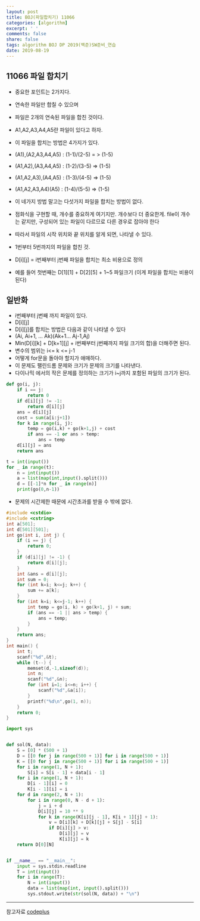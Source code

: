 ```yaml
---
layout: post
title: BOJ(파일합치기) 11066
categories: [algorithm]
excerpt: ' '
comments: false
share: false
tags: algorithm BOJ DP 2019(백준)SW준비_연습
date: 2019-08-19
---
```


## 11066 파일 합치기

- 중요한 포인트는 2가지다.
- 연속한 파일만 합칠 수 있으며
- 파일은 2개의 연속된 파일을 합친 것이다.

- A1,A2,A3,A4,A5란 파일이 있다고 하자.
- 이 파일을 합치는 방법은 4가지가 있다.
- (A1),(A2,A3,A4,A5) : (1-1)/(2-5) = > (1-5)
- (A1,A2),(A3,A4,A5) : (1-2)/(3-5) => (1-5)
- (A1,A2,A3),(A4,A5) : (1-3)/(4-5) => (1-5)
- (A1,A2,A3,A4)(A5) : (1-4)/(5-5) => (1-5)

- 이 네가지 방법 말고는 다섯가지 파일을 합치는 방법이 없다.
- 점화식을 구현할 때, 개수를 중요하게 여기지만. 개수보다 더 중요한게. file이 개수는 같지만, 구성되어 있는 파일이 다르므로 다른 경우로 잡아야 한다
- 따라서 파일의 시작 위치와 끝 위치를 알게 되면, 나타낼 수 있다.

- 1번부터 5번까지의 파일을 합친 것.
- D[i][j] = i번째부터 j번째 파일을 합치는 최소 비용으로 정의
- 예를 들어 첫번째는 D[1][1] + D[2][5] + 1~5 파일크기 (이게 파일을 합치는 비용이 된다)

## 일반화

- i번째부터 j번째 까지 파일이 있다.
- D[i][j]
- D[i][j]를 합치는 방법은 다음과 같이 나타낼 수 있다
- (Ai, Ai+1, ... Ak)(Ak+1... Aj-1,Aj)
- Min(D[i][k] + D[k+1][j] + i번째부터 j번째까지 파일 크기의 합)을 더해주면 된다.
- 변수의 범위는 i<= k <= j-1
- 어떻게 for문을 돌아야 할지가 애매하다.
- 이 문제도 팰린드롬 문제와 크기가 문제의 크기를 나타낸다.
- 다이나믹 에서의 작은 문제를 정의하는 크기가 i~j까지 포함된 파일의 크기가 된다.

```python
def go(i, j):
    if i == j:
        return 0
    if d[i][j] != -1:
        return d[i][j]
    ans = d[i][j]
    cost = sum(a[i:j+1])
    for k in range(i, j):
        temp = go(i,k) + go(k+1,j) + cost
        if ans == -1 or ans > temp:
            ans = temp
    d[i][j] = ans
    return ans

t = int(input())
for _ in range(t):
    n = int(input())
    a = list(map(int,input().split()))
    d = [[-1]*n for _ in range(n)]
    print(go(0,n-1))
```

- 문제의 시간제한 때문에 시간초과를 받을 수 밖에 없다.

```c++
#include <cstdio>
#include <cstring>
int a[501];
int d[501][501];
int go(int i, int j) {
    if (i == j) {
        return 0;
    }
    if (d[i][j] != -1) {
        return d[i][j];
    }
    int &ans = d[i][j];
    int sum = 0;
    for (int k=i; k<=j; k++) {
        sum += a[k];
    }
    for (int k=i; k<=j-1; k++) {
        int temp = go(i, k) + go(k+1, j) + sum;
        if (ans == -1 || ans > temp) {
            ans = temp;
        }
    }
    return ans;
}
int main() {
    int t;
    scanf("%d",&t);
    while (t--) {
        memset(d,-1,sizeof(d));
        int n;
        scanf("%d",&n);
        for (int i=1; i<=n; i++) {
            scanf("%d",&a[i]);
        }
        printf("%d\n",go(1, n));
    }
    return 0;
}

```

```python
import sys


def sol(N, data):
    S = [0] * (500 + 1)
    D = [[0 for j in range(500 + 1)] for i in range(500 + 1)]
    K = [[0 for j in range(500 + 1)] for i in range(500 + 1)]
    for i in range(1, N + 1):
        S[i] = S[i - 1] + data[i - 1]
    for i in range(1, N + 1):
        D[i - 1][i] = 0
        K[i - 1][i] = i
    for d in range(2, N + 1):
        for i in range(0, N - d + 1):
            j = i + d
            D[i][j] = 10 ** 9
            for k in range(K[i][j - 1], K[i + 1][j] + 1):
                v = D[i][k] + D[k][j] + S[j] - S[i]
                if D[i][j] > v:
                    D[i][j] = v
                    K[i][j] = k
    return D[0][N]


if __name__ == "__main__":
    input = sys.stdin.readline
    T = int(input())
    for i in range(T):
        N = int(input())
        data = list(map(int, input().split()))
        sys.stdout.write(str(sol(N, data)) + "\n")
```

---

참고자료
[codeplus](https://code.plus/course/33)
